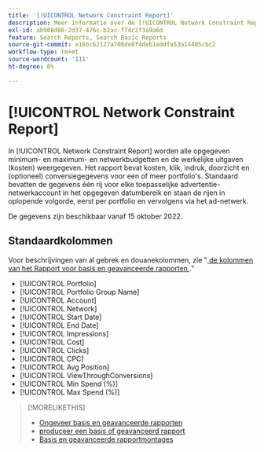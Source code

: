 ```yaml
---
title: '[!UICONTROL Network Constraint Report]'
description: Meer informatie over de [!UICONTROL Network Constraint Report] .
exl-id: ab908d86-2d37-476c-b2ac-f74c2f3a9a6d
feature: Search Reports, Search Basic Reports
source-git-commit: e16bc62127a708de8f4deb1eddfa53a14405cbc2
workflow-type: tm+mt
source-wordcount: '111'
ht-degree: 0%

---
```


# [!UICONTROL Network Constraint Report]

In [!UICONTROL Network Constraint Report] worden alle opgegeven minimum- en maximum- en netwerkbudgetten en de werkelijke uitgaven (kosten) weergegeven. Het rapport bevat kosten, klik, indruk, doorzicht en (optioneel) conversiegegevens voor een of meer portfolio&#39;s. Standaard bevatten de gegevens één rij voor elke toepasselijke advertentie-netwerkaccount in het opgegeven datumbereik en staan de rijen in oplopende volgorde, eerst per portfolio en vervolgens via het ad-netwerk.

De gegevens zijn beschikbaar vanaf 15 oktober 2022.<!-- [Later: You can view data for the previous NN days.] -->

## Standaardkolommen

Voor beschrijvingen van al gebrek en douanekolommen, zie &quot;[ de kolommen van het Rapport voor basis en geavanceerde rapporten ](basic-advanced-report-columns.md).&quot;

* [!UICONTROL Portfolio]
* [!UICONTROL Portfolio Group Name]
* [!UICONTROL Account]
* [!UICONTROL Network]
* [!UICONTROL Start Date]
* [!UICONTROL End Date]
* [!UICONTROL Impressions]
* [!UICONTROL Cost]
* [!UICONTROL Clicks]
* [!UICONTROL CPC]
* [!UICONTROL Avg Position]
* [!UICONTROL ViewThroughConversions]
* [!UICONTROL Min Spend (%)]
* [!UICONTROL Max Spend (%)]

>[!MORELIKETHIS]
>
>* [ Ongeveer basis en geavanceerde rapporten ](basic-advanced-report-about.md)
>* [ produceer een basis of geavanceerd rapport ](basic-advanced-report-generate.md)
>* [ Basis en geavanceerde rapportmontages ](basic-advanced-report-settings.md)
